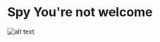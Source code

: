 # Spy You're not welcome
![alt text](https://miscmedia-9gag-fun.9cache.com/images/thumbnail-facebook/1656473044.0987_Y3UVY8_n.jpg)
